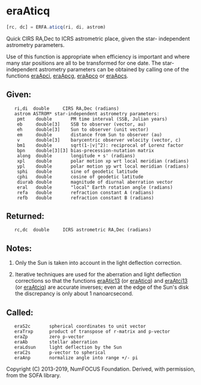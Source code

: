 # eraAticq

```js
[rc, dc] = ERFA.aticq(ri, di, astrom)
```

Quick CIRS RA,Dec to ICRS astrometric place, given the star-
independent astrometry parameters.

Use of this function is appropriate when efficiency is important and
where many star positions are all to be transformed for one date.
The star-independent astrometry parameters can be obtained by
calling one of the functions [eraApci][1], [eraApcg][2], [eraApco][3]
or [eraApcs][4].

## Given:
```
   ri,di  double     CIRS RA,Dec (radians)
   astrom ASTROM* star-independent astrometry parameters:
    pmt    double       PM time interval (SSB, Julian years)
    eb     double[3]    SSB to observer (vector, au)
    eh     double[3]    Sun to observer (unit vector)
    em     double       distance from Sun to observer (au)
    v      double[3]    barycentric observer velocity (vector, c)
    bm1    double       sqrt(1-|v|^2): reciprocal of Lorenz factor
    bpn    double[3][3] bias-precession-nutation matrix
    along  double       longitude + s' (radians)
    xpl    double       polar motion xp wrt local meridian (radians)
    ypl    double       polar motion yp wrt local meridian (radians)
    sphi   double       sine of geodetic latitude
    cphi   double       cosine of geodetic latitude
    diurab double       magnitude of diurnal aberration vector
    eral   double       "local" Earth rotation angle (radians)
    refa   double       refraction constant A (radians)
    refb   double       refraction constant B (radians)
```

## Returned:
```
   rc,dc  double     ICRS astrometric RA,Dec (radians)
```

## Notes:

1) Only the Sun is taken into account in the light deflection
   correction.

2) Iterative techniques are used for the aberration and light
   deflection corrections so that the functions [eraAtic13][5] (or
   [eraAticq][6]) and [eraAtci13][7] (or [eraAtciq][8]) are accurate inverses;
   even at the edge of the Sun's disk the discrepancy is only about
   1 nanoarcsecond.

## Called:
```
   eraS2c       spherical coordinates to unit vector
   eraTrxp      product of transpose of r-matrix and p-vector
   eraZp        zero p-vector
   eraAb        stellar aberration
   eraLdsun     light deflection by the Sun
   eraC2s       p-vector to spherical
   eraAnp       normalize angle into range +/- pi
```

Copyright (C) 2013-2019, NumFOCUS Foundation.
Derived, with permission, from the SOFA library.


[1]: era.apci.md
[2]: era.apcg.md
[3]: era.apco.md
[4]: era.apcs.md
[5]: era.atic13.md
[6]: era.aticq.md
[7]: era.atci13.md
[8]: era.atciq.md
